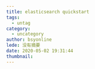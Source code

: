 ```yaml
---
title: elasticsearch quickstart
tags:
  - untag
category:
  - uncategory
author: bsyonline
lede: 没有摘要
date: 2020-05-02 19:31:44
thumbnail:
---
```

